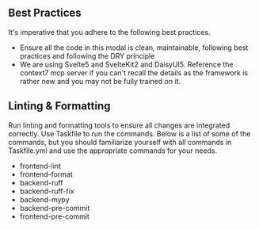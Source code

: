 ## Best Practices
It's imperative that you adhere to the following best practices.

- Ensure all the code in this modal is clean, maintainable, following best practices and following the DRY principle
- We are using Svelte5 and SvelteKit2 and DaisyUI5. Reference the context7 mcp server if you can't recall the details as the framework is rather new and you may not be fully trained on it.

## Linting & Formatting
Run linting and formatting tools to ensure all changes are integrated correctly. Use Taskfile to run the commands. Below is a list of some of the commands, but you should familiarize yourself with all commands in Taskfile.yml and use the appropriate commands for your needs.

- frontend-lint
- frontend-format
- backend-ruff
- backend-ruff-fix
- backend-mypy
- backend-pre-commit
- frontend-pre-commit
